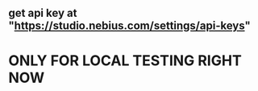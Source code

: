 ## get api key at "https://studio.nebius.com/settings/api-keys" 
# ONLY FOR LOCAL TESTING RIGHT NOW
